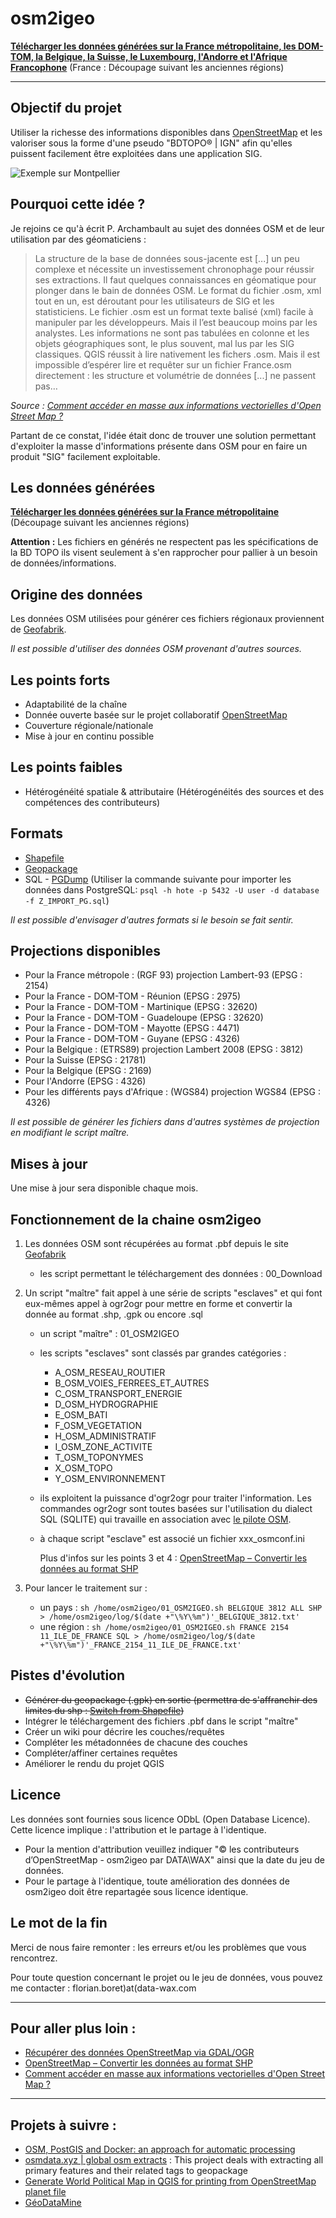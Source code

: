# **osm2igeo**

**[Télécharger les données générées sur la France métropolitaine, les DOM-TOM, la Belgique, la Suisse, le Luxembourg, l'Andorre et l'Afrique Francophone](https://data.data-wax.com/?dir=OSM2IGEO)** (France : Découpage suivant les anciennes régions)

---
## Objectif du projet

Utiliser la richesse des informations disponibles dans [OpenStreetMap](http://www.openstreetmap.fr) et les valoriser sous la forme d'une pseudo "BDTOPO® | IGN" afin qu'elles puissent facilement être exploitées dans une application SIG.

![Exemple sur Montpellier](/exemples_visuels/exemple2.jpg)

## Pourquoi cette idée ?

Je rejoins ce qu'à écrit P. Archambault au sujet des données OSM et de leur utilisation par des géomaticiens :
> La structure de la base de données sous-jacente est [...] un peu complexe et nécessite un investissement chronophage pour réussir ses extractions. Il faut quelques connaissances en géomatique pour plonger dans le bain de données OSM. Le format du fichier .osm, xml tout en un, est déroutant pour les utilisateurs de SIG et les statisticiens. Le fichier .osm est un format texte balisé (xml) facile à manipuler par les développeurs. Mais il l’est beaucoup moins par les analystes. Les informations ne sont pas tabulées en colonne et les objets géographiques sont, le plus souvent, mal lus par les SIG classiques. QGIS réussit à lire nativement les fichers .osm. Mais il est impossible d’espérer lire et requêter sur un fichier France.osm directement : les structure et volumétrie de données [...] ne passent pas…   

*Source : [Comment accéder en masse aux informations vectorielles d'Open Street Map ?](http://tempogeo.blogspot.com/2016/12/comment-acceder-en-masse-aux.html)*

 Partant de ce constat, l'idée était donc de trouver une solution permettant d'exploiter la masse d'informations présente dans OSM pour en faire un produit "SIG" facilement exploitable.


## Les données générées
**[Télécharger les données générées sur la France métropolitaine](https://data.data-wax.com/?dir=OSM2IGEO/FRANCE)** (Découpage suivant les anciennes régions)

**Attention :** Les fichiers en générés ne respectent pas les spécifications de la BD TOPO ils visent seulement à s'en rapprocher pour pallier à un besoin de données/informations.

## Origine des données

Les données OSM utilisées pour générer ces fichiers régionaux proviennent de [Geofabrik](https://download.geofabrik.de/europe/france.html).

*Il est possible d'utiliser des données OSM provenant d'autres sources.*

## Les points forts

  * Adaptabilité de la chaîne
  * Donnée ouverte basée sur le projet collaboratif [OpenStreetMap](http://www.openstreetmap.fr)
  * Couverture régionale/nationale
  * Mise à jour en continu possible

## Les points faibles

  * Hétérogénéité spatiale & attributaire (Hétérogénéités des sources et des compétences des contributeurs)

## Formats

* [Shapefile](https://gdal.org/drivers/vector/shapefile.html)
* [Geopackage](https://gdal.org/drivers/vector/gpkg.html)
* SQL - [PGDump](https://gdal.org/drivers/vector/pgdump.html) (Utiliser la commande suivante pour importer les données dans PostgreSQL: `psql -h hote -p 5432 -U user -d database -f Z_IMPORT_PG.sql`)

*Il est possible d'envisager d'autres formats si le besoin se fait sentir.*

## Projections disponibles

* Pour la France métropole : (RGF 93) projection Lambert-93 (EPSG : 2154)
* Pour la France - DOM-TOM - Réunion (EPSG : 2975)
* Pour la France - DOM-TOM - Martinique (EPSG : 32620)
* Pour la France - DOM-TOM - Guadeloupe (EPSG : 32620)
* Pour la France - DOM-TOM - Mayotte (EPSG : 4471)
* Pour la France - DOM-TOM - Guyane (EPSG : 4326)
* Pour la Belgique : (ETRS89) projection Lambert 2008 (EPSG : 3812)
* Pour la Suisse (EPSG : 21781)
* Pour la Belgique (EPSG : 2169)
* Pour l'Andorre (EPSG : 4326)
* Pour les différents pays d'Afrique : (WGS84) projection WGS84 (EPSG : 4326)

*Il est possible de générer les fichiers dans d'autres systèmes de projection en modifiant le script maître.*

## Mises à jour
Une mise à jour sera disponible chaque mois.

## Fonctionnement de la chaine osm2igeo

1. Les données OSM sont récupérées au format .pbf depuis le site [Geofabrik](https://download.geofabrik.de/europe/france.html)
    * les script permettant le téléchargement des données : 00_Download
2. Un script "maître" fait appel à une série de scripts "esclaves" et qui font eux-mêmes appel à ogr2ogr pour mettre en forme et convertir la donnée au format .shp, .gpk ou encore .sql
    *  un script "maître" : 01_OSM2IGEO
    *  les scripts "esclaves" sont classés par grandes catégories :
        * A_OSM_RESEAU_ROUTIER
        * B_OSM_VOIES_FERREES_ET_AUTRES
        * C_OSM_TRANSPORT_ENERGIE
        * D_OSM_HYDROGRAPHIE
        * E_OSM_BATI
        * F_OSM_VEGETATION
        * H_OSM_ADMINISTRATIF
        * I_OSM_ZONE_ACTIVITE
        * T_OSM_TOPONYMES
        * X_OSM_TOPO
        * Y_OSM_ENVIRONNEMENT
    * ils exploitent la puissance d'ogr2ogr pour traiter l'information. Les commandes ogr2ogr sont toutes basées sur l'utilisation du dialect SQL (SQLITE) qui travaille en association avec [le pilote OSM](https://www.gdal.org/drv_osm.html).
    * à chaque script "esclave" est associé un fichier xxx_osmconf.ini

      Plus d'infos sur les points 3 et 4 : [OpenStreetMap – Convertir les données au format SHP](https://wiki.cartocite.fr/doku.php?id=openstreetmap:geomatique:convertir_les_donnees_au_format_shp)

3. Pour lancer le traitement sur :
    * un pays : `sh /home/osm2igeo/01_OSM2IGEO.sh BELGIQUE 3812 ALL SHP > /home/osm2igeo/log/$(date +"\%Y\%m")'_BELGIQUE_3812.txt'`
    * une région : `sh /home/osm2igeo/01_OSM2IGEO.sh FRANCE 2154 11_ILE_DE_FRANCE SQL > /home/osm2igeo/log/$(date +"\%Y\%m")'_FRANCE_2154_11_ILE_DE_FRANCE.txt'`

## Pistes d'évolution
* ~~Générer du geopackage (.gpk) en sortie (permettra de s'affranchir des limites du shp : [Switch from Shapefile](http://switchfromshapefile.org))~~
* Intégrer le téléchargement des fichiers .pbf dans le script "maître"
* Créer un wiki pour décrire les couches/requêtes
* Compléter les métadonnées de chacune des couches
* Compléter/affiner certaines requêtes
* Améliorer le rendu du projet QGIS

## Licence
Les données sont fournies sous licence ODbL (Open Database Licence). Cette licence implique : l'attribution et le partage à l'identique.

* Pour la mention d'attribution veuillez indiquer "© les contributeurs d’OpenStreetMap - osm2igeo par DATA\WAX" ainsi que la date du jeu de données.
* Pour le partage à l'identique, toute amélioration des données de osm2igeo doit être repartagée sous licence identique.

## Le mot de la fin
Merci de nous faire remonter : les erreurs et/ou les problèmes que vous rencontrez.

Pour toute question concernant le projet ou le jeu de données, vous pouvez me contacter : florian.boret)at(data-wax.com

---
## Pour aller plus loin :
* [Récupérer des données OpenStreetMap via GDAL/OGR](http://www.portailsig.org/content/recuperer-des-donnees-openstreetmap-gdalogr)  
* [OpenStreetMap – Convertir les données au format SHP](https://wiki.cartocite.fr/doku.php?id=openstreetmap:geomatique:convertir_les_donnees_au_format_shp)
* [Comment accéder en masse aux informations vectorielles d'Open Street Map ?](http://tempogeo.blogspot.com/2016/12/comment-acceder-en-masse-aux.html)

---
## Projets à suivre :
* [OSM, PostGIS and Docker: an approach for automatic processing](https://digital-geography.com/osm-postgis-and-docker-an-approach-for-automatic-processing/)
* [osmdata.xyz | global osm extracts](https://github.com/michaelmgis/osmdata.xyz) : This project deals with extracting all primary features and their related tags to geopackage
* [Generate World Political Map in QGIS for printing from OpenStreetMap planet file](https://github.com/GEOF-OSGL/OSMPoliticalMap)
* [GéoDataMine](https://geodatamine.fr)
